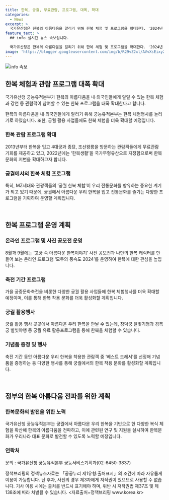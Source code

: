 ```yaml
---
title: 한복, 궁궐, 무료관람, 프로그램, 대폭, 확대
categories:
  - News
excerpt: >
  국가유산청은 한복의 아름다움을 알리기 위해 한복 체험 및 프로그램을 확대한다. '2024년 가을 궁중문화축전'과 같은 궁궐 활용 사업에 한복 체험을 추가하고, 한복을 입고 궁궐을 산책하는 등의 프로그램을 기획한다. 또한, 한복 관련 온라인 프로그램과 사진 공모전을 통해 관심 확대를 모색하며, 가을 축전 기간 동안 다양한 한복 행사를 진행할 계획이다. 또한, 궁궐 활용 행사에서도 한복을 만날 수 있게 하며, 한복의 아름다움을 알리는 데 도움이 될 것으로 예상된다.
feature_text: >
  ## info 실시간 뉴스 속보입니다.

  국가유산청은 한복의 아름다움을 알리기 위해 한복 체험 및 프로그램을 확대한다. '2024년 가을 궁중문화축전'과 같은 궁궐 활용 사업에 한복 체험을 추가하고, 한복을 입고 궁궐을 산책하는 등의 프로그램을 기획한다. 또한, 한복 관련 온라인 프로그램과 사진 공모전을 통해 관심 확대를 모색하며, 가을 축전 기간 동안 다양한 한복 행사를 진행할 계획이다. 또한, 궁궐 활용 행사에서도 한복을 만날 수 있게 하며, 한복의 아름다움을 알리는 데 도움이 될 것으로 예상된다.
image: 'https://blogger.googleusercontent.com/img/b/R29vZ2xl/AVvXsEixyZcFfHzMRdzZMjFBmAUKJYCLCGyLL1o632UiGVXcaFdKo_bkvkuCioo0uUKlGfBVcT3P84aROyZIXSBEx3Aw5nCQ3pTgDom1WDC4m8eifvWiAmWEEVb4x6G_l8C0QH225ldMjyaFvpxGEBGNO37VmDTDMHGhJPq73UglMfDca1-0aw/s1600/blogspot.png'
---
```


<p><img src="https://blogger.googleusercontent.com/img/b/R29vZ2xl/AVvXsEixyZcFfHzMRdzZMjFBmAUKJYCLCGyLL1o632UiGVXcaFdKo_bkvkuCioo0uUKlGfBVcT3P84aROyZIXSBEx3Aw5nCQ3pTgDom1WDC4m8eifvWiAmWEEVb4x6G_l8C0QH225ldMjyaFvpxGEBGNO37VmDTDMHGhJPq73UglMfDca1-0aw/s1600/blogspot.png" alt="info 속보" /></p>

<h2 data-ke-size="size26">한복 체험과 관람 프로그램 대폭 확대</h2>

<p>국가유산청 궁능유적본부가 한복의 아름다움을 내·외국인들에게 알릴 수 있는 한복 체험과 강연 등 관람객이 참여할 수 있는 한복 프로그램을 대폭 확대한다고 합니다.</p>

<p data-ke-size="size16">한복의 아름다움을 내·외국인들에게 알리기 위해 궁능유적본부는 한복 체험행사를 늘리기로 하였습니다. 또한, 궁궐 활용 사업들에도 한복 체험을 더욱 확대할 예정입니다.</p>

<h3>한복 관람 프로그램 확대</h3>

<p data-ke-size="size16">2013년부터 한복을 입고 4대궁과 종묘, 조선왕릉을 방문하는 관람객들에게 무료관람 기회를 제공하고 있고, 2022년에는 ‘한복생활’을 국가무형유산으로 지정함으로써 한복문화의 저변을 확대하고자 합니다.</p>

<h3>궁궐에서의 한복 체험 프로그램</h3>

<p data-ke-size="size16">특히, MZ세대와 관광객들의 ‘궁궐 한복 체험’이 우리 전통문화를 향유하는 중요한 계기가 되고 있기 때문에, 궁궐에서 아름다운 우리 한복을 입고 전통문화를 즐기는 다양한 프로그램을 기획하여 운영할 계획입니다.</p>

<p data-ke-size="size16">&nbsp;</p>

<h2 data-ke-size="size26">한복 프로그램 운영 계획</h2>

<h3>온라인 프로그램 및 사진 공모전 운영</h3>

<p data-ke-size="size16">8월과 9월에는 ‘고궁 속 아름다운 한복이야기’ 사진 공모전과 나만의 한복 캐릭터를 만들어 보는 온라인 프로그램 ‘모두의 풍속도 2024’를 운영하여 한복에 대한 관심을 높입니다.</p>

<h3>축전 기간 프로그램</h3>

<p data-ke-size="size16">가을 궁중문화축전을 비롯한 다양한 궁궐 활용 사업들에 한복 체험행사를 더욱 확대할 예정이며, 이를 통해 한복 착용 문화를 더욱 활성화할 계획입니다.</p>

<h3>궁궐 활용행사</h3>

<p data-ke-size="size16">궁궐 활용 행사 곳곳에서 아름다운 우리 한복을 만날 수 있는데, 창덕궁 달빛기행과 경복궁 별빛야행 등 궁궐 유료 활용프로그램을 통해 한복을 체험할 수 있습니다.</p>

<h3>기념품 증정 및 행사</h3>

<p data-ke-size="size16">축전 기간 동안 아름다운 우리 한복을 착용한 관람객 중 ‘베스트 드레서’를 선정해 기념품을 증정하는 등 다양한 행사를 통해 궁궐에서의 한복 착용 문화를 활성화할 계획입니다.</p>

<p data-ke-size="size16">&nbsp;</p>

<h2 data-ke-size="size26">정부의 한복 아름다움 전파를 위한 계획</h2>

<h3>한복문화의 발전을 위한 노력</h3>

<p data-ke-size="size16">국가유산청 궁능유적본부는 궁궐에서 아름다운 우리 한복을 기반으로 한 다양한 복식 체험을 확산해 한복의 아름다움을 전파하고, 이에 관련된 연구 및 지원을 실시하여 한복문화가 우리나라 대표 문화로 발전할 수 있도록 노력할 예정입니다.</p>

<h3>연락처</h3>

<p data-ke-size="size16">문의 : 국가유산청 궁능유적본부 궁능서비스기획과(02-6450-3837)</p>

<p>정책브리핑의 정책뉴스자료는 「공공누리 제1유형:출처표시」의 조건에 따라 자유롭게 이용이 가능합니다. 난 후자, 사진의 경우 제3자에게 저작권이 있으므로 사용할 수 없습니다. 기사 이용 시에는 출처를 반드시 표기해야 하며, 위반 시 저작권법 제37조 및 제138조에 따라 처벌될 수 있습니다. &lt;자료출처=정책브리핑 www.korea.kr></p>

